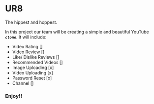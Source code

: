# UR8
The hippest and hoppest.

In this project our team will be creating a simple and beautiful YouTube **_`clone`_**.
It will include:
- Video Rating []
- Video Review []
- Like/ Dislike Reviews []
- Recommended Videos []
- Image Uploading [x]
- Video Uploading [x]
- Password Reset [x]
- Channel []

### Enjoy!!
